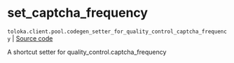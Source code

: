 # set_captcha_frequency
`toloka.client.pool.codegen_setter_for_quality_control_captcha_frequency` | [Source code](https://github.com/Toloka/toloka-kit/blob/v1.2.0.post1/src/client/pool/__init__.py#L0)

A shortcut setter for quality_control.captcha_frequency

